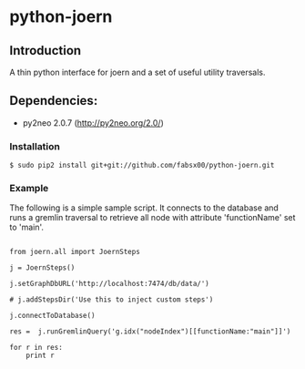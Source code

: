 python-joern
==

Introduction
--

A thin python interface for joern and a set of useful utility
traversals.

Dependencies:
--

+ py2neo 2.0.7 (http://py2neo.org/2.0/)


### Installation

	$ sudo pip2 install git+git://github.com/fabsx00/python-joern.git

### Example

The following is a simple sample script. It connects to the database
and runs a gremlin traversal to retrieve all node with attribute
'functionName' set to 'main'.

```lang-none

from joern.all import JoernSteps

j = JoernSteps()

j.setGraphDbURL('http://localhost:7474/db/data/')

# j.addStepsDir('Use this to inject custom steps')

j.connectToDatabase()

res =  j.runGremlinQuery('g.idx("nodeIndex")[[functionName:"main"]]')

for r in res:
    print r
```
